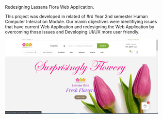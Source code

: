 Redesigning Lassana Flora Web Application.

This project was developed in related of #rd Year 2nd semester Human Computer Interaction Module. Our manin objectives were identifiying issues that have current Web Application and redesigning the Web Application by overcoming those issues and Developing UI/UX more user friendly. 

![Web](/assets/img/ss.png)
